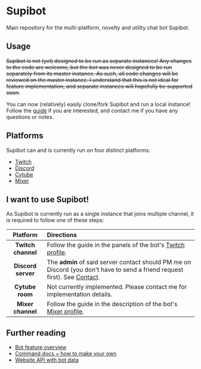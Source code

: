 # Supibot
Main repository for the multi-platform, novelty and utility chat bot Supibot.

## Usage
~~Supibot is not (yet) designed to be run as separate instances! Any changes to the code are welcome, but the bot was never designed to be run separately from its master instance. As such, all code changes will be reviewed on the master instance. I understand that this is not ideal for feature implementation, and separate instances will hopefully be supported soon.~~

You can now (relatively) easily clone/fork Supibot and run a local instance! 
Follow the [guide](docs/setup.md) if you are interested, and contact me if you have any questions or notes.  

## Platforms
Supibot can and is currently run on four distinct platforms:
- [Twitch](https://twitch.tv/)
- [Discord](https://discordapp.com/)
- [Cytube](https://cytu.be/)
- [Mixer](https://mixer.com/)

## I want to use Supibot!
As Supibot is currently run as a single instance that joins multiple channel, it is required to follow one of these steps: 

| Platform | Directions |
| :---: |:---|
| **Twitch channel** | Follow the guide in the panels of the bot's [Twitch profile](https://twitch.tv/supibot). |
| **Discord server** | The **admin** of said server contact should PM me on Discord (you don't have to send a friend request first). See [Contact](https://supinic.com/contact). | 
| **Cytube room**    | Not currently implemented. Please contact me for implementation details. |
| **Mixer channel**  | Follow the guide in the description of the bot's [Mixer profile](https://mixer.com/supibot). |

## Further reading
- [Bot feature overview](docs/features.md)
- [Command docs + how to make your own](docs/command.md)
- [Website API with bot data](docs/api.md)
